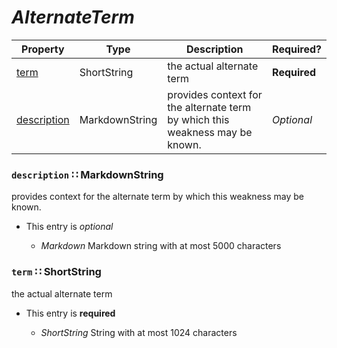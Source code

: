 <a id="map45"></a>
# *AlternateTerm*

| Property | Type | Description | Required? |
| -------- | ---- | ----------- | --------- |
|[term](#term-shortstring)|ShortString|the actual alternate term|**Required**|
|[description](#description-markdownstring)|MarkdownString|provides context for the alternate term by which this weakness may be known.|_Optional_|


<a id="description-markdownstring"></a>
### `description` ∷ MarkdownString

provides context for the alternate term by which this weakness may be known.

* This entry is _optional_


  * *Markdown* Markdown string with at most 5000 characters

<a id="term-shortstring"></a>
### `term` ∷ ShortString

the actual alternate term

* This entry is **required**


  * *ShortString* String with at most 1024 characters
